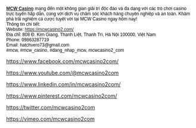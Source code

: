 <p><span style="color:rgb(0, 0, 0); font-family:arial; font-size:9pt"><strong><a class="in-cell-link" href="https://mcwcasino2.com/" target="_blank">MCW Casino</a></strong><span style="font-size:9pt"> mang đến một không gian giải trí độc đáo và đa dạng với các trò chơi casino trực tuyến hấp dẫn, cùng với dịch vụ chăm sóc khách hàng chuyên nghiệp và an toàn. Khám phá trải nghiệm cá cược tuyệt vời tại MCW Casino ngay hôm nay!<br />
Thông tin chi tiết:<br />
Website: </span><span style="color:rgb(17, 85, 204); font-size:9pt"><a class="in-cell-link" href="https://mcwcasino2.com/" target="_blank">https://mcwcasino2.com/</a></span><br />
<span style="font-size:9pt">Địa chỉ: 808 Đ. Kim Giang, Thanh Liệt, Thanh Trì, Hà Nội 100000, Việt Nam<br />
Phone: 09863287719<br />
Email: hatchvero73@gmail.com<br />
#mcw, #mcw_casino, #dang_nhap_mcw, mcwcasino2_com</span></span></p>

<p><a href="https://www.facebook.com/mcwcasino2com/">https://www.facebook.com/mcwcasino2com/</a></p>

<p><a href="https://www.youtube.com/@mcwcasino2com">https://www.youtube.com/@mcwcasino2com</a></p>

<p><a href="https://www.linkedin.com/in/mcwcasino2com/">https://www.linkedin.com/in/mcwcasino2com/</a></p>

<p><a href="https://www.pinterest.com/mcwcasino2com/">https://www.pinterest.com/mcwcasino2com/</a></p>

<p><a href="https://twitter.com/mcwcasino2com">https://twitter.com/mcwcasino2com</a></p>

<p><a href="https://vimeo.com/mcwcasino2com">https://vimeo.com/mcwcasino2com</a></p>
